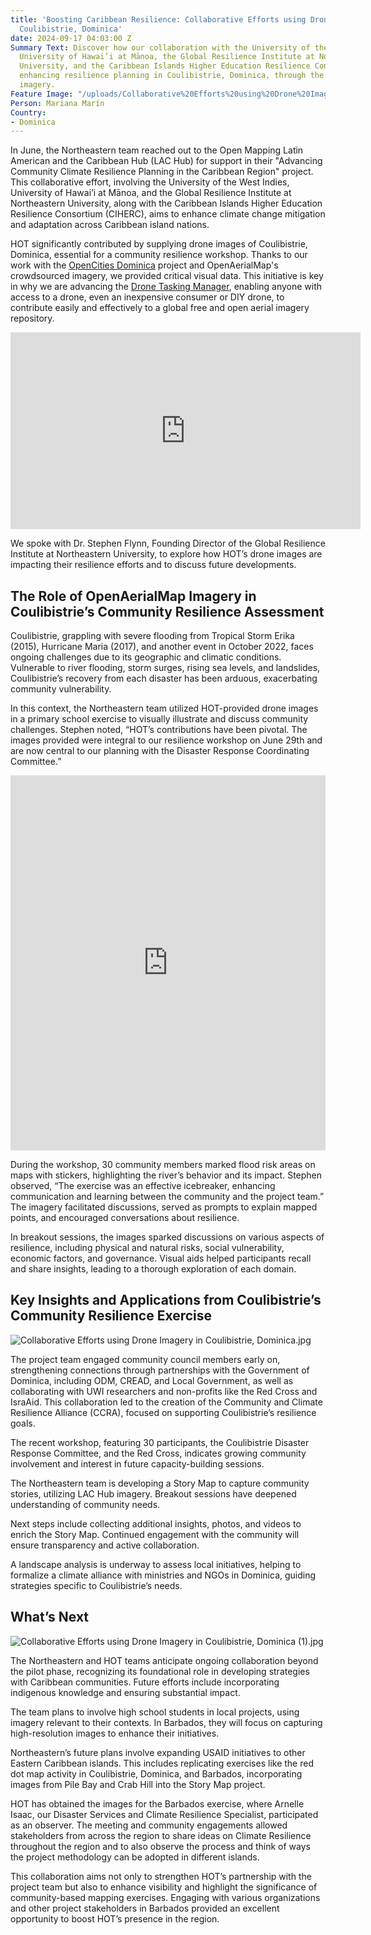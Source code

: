 ```yaml
---
title: 'Boosting Caribbean Resilience: Collaborative Efforts using Drone Imagery in
  Coulibistrie, Dominica'
date: 2024-09-17 04:03:00 Z
Summary Text: Discover how our collaboration with the University of the West Indies,
  University of Hawai’i at Mānoa, the Global Resilience Institute at Northeastern
  University, and the Caribbean Islands Higher Education Resilience Consortium is
  enhancing resilience planning in Coulibistrie, Dominica, through the use of drone
  imagery.
Feature Image: "/uploads/Collaborative%20Efforts%20using%20Drone%20Imagery%20in%20Coulibistrie,%20Dominica%20(2).jpg"
Person: Mariana Marín
Country:
- Dominica
---
```


In June, the Northeastern team reached out to the Open Mapping Latin American and the Caribbean Hub (LAC Hub) for support in their "Advancing Community Climate Resilience Planning in the Caribbean Region" project. This collaborative effort, involving the University of the West Indies, University of Hawai’i at Mānoa, and the Global Resilience Institute at Northeastern University, along with the Caribbean Islands Higher Education Resilience Consortium (CIHERC), aims to enhance climate change mitigation and adaptation across Caribbean island nations.

HOT significantly contributed by supplying drone images of Coulibistrie, Dominica, essential for a community resilience workshop. Thanks to our work with the [OpenCities Dominica](https://www.hotosm.org/projects/open-cities-dominica/) project and OpenAerialMap's crowdsourced imagery, we provided critical visual data. This initiative is key in why we are advancing the [Drone Tasking Manager](https://www.hotosm.org/tech-suite/drone-tasking-manager/), enabling anyone with access to a drone, even an inexpensive consumer or DIY drone, to contribute easily and effectively to a global free and open aerial imagery repository.

<iframe width="560" height="315" src="https://www.youtube.com/embed/-OQ5J9bHds8?si=3zR5uqkvQ_7xCU-v" title="YouTube video player" frameborder="0" allow="accelerometer; autoplay; clipboard-write; encrypted-media; gyroscope; picture-in-picture; web-share" referrerpolicy="strict-origin-when-cross-origin" allowfullscreen></iframe>

We spoke with Dr. Stephen Flynn, Founding Director of the Global Resilience Institute at Northeastern University, to explore how HOT’s drone images are impacting their resilience efforts and to discuss future developments.

## **The Role of OpenAerialMap Imagery in Coulibistrie’s Community Resilience Assessment**

Coulibistrie, grappling with severe flooding from Tropical Storm Erika (2015), Hurricane Maria (2017), and another event in October 2022, faces ongoing challenges due to its geographic and climatic conditions. Vulnerable to river flooding, storm surges, rising sea levels, and landslides, Coulibistrie’s recovery from each disaster has been arduous, exacerbating community vulnerability.

In this context, the Northeastern team utilized HOT-provided drone images in a primary school exercise to visually illustrate and discuss community challenges. Stephen noted, “HOT’s contributions have been pivotal. The images provided were integral to our resilience workshop on June 29th and are now central to our planning with the Disaster Response Coordinating Committee.”

<iframe src="https://map.openaerialmap.org/#/-61.450910568237305,15.462449162429142,17/user/62c50409b5050700076642cb/667b2d161b35ab0001a5368a.tif?_k=phs4w4" \
        width="100%" \
        height="600" \
        style="border:none;">\
</iframe>

During the workshop, 30 community members marked flood risk areas on maps with stickers, highlighting the river’s behavior and its impact. Stephen observed, “The exercise was an effective icebreaker, enhancing communication and learning between the community and the project team.” The imagery facilitated discussions, served as prompts to explain mapped points, and encouraged conversations about resilience.

In breakout sessions, the images sparked discussions on various aspects of resilience, including physical and natural risks, social vulnerability, economic factors, and governance. Visual aids helped participants recall and share insights, leading to a thorough exploration of each domain.

## **Key Insights and Applications from Coulibistrie’s Community Resilience Exercise**

![Collaborative Efforts using Drone Imagery in Coulibistrie, Dominica.jpg](/uploads/Collaborative%20Efforts%20using%20Drone%20Imagery%20in%20Coulibistrie,%20Dominica.jpg)

The project team engaged community council members early on, strengthening connections through partnerships with the Government of Dominica, including ODM, CREAD, and Local Government, as well as collaborating with UWI researchers and non-profits like the Red Cross and IsraAid. This collaboration led to the creation of the Community and Climate Resilience Alliance (CCRA), focused on supporting Coulibistrie’s resilience goals.

The recent workshop, featuring 30 participants, the Coulibistrie Disaster Response Committee, and the Red Cross, indicates growing community involvement and interest in future capacity-building sessions.

The Northeastern team is developing a Story Map to capture community stories, utilizing LAC Hub imagery. Breakout sessions have deepened understanding of community needs.

Next steps include collecting additional insights, photos, and videos to enrich the Story Map. Continued engagement with the community will ensure transparency and active collaboration.

A landscape analysis is underway to assess local initiatives, helping to formalize a climate alliance with ministries and NGOs in Dominica, guiding strategies specific to Coulibistrie’s needs.

## **What’s Next**

![Collaborative Efforts using Drone Imagery in Coulibistrie, Dominica (1).jpg](/uploads/Collaborative%20Efforts%20using%20Drone%20Imagery%20in%20Coulibistrie,%20Dominica%20(1).jpg)

The Northeastern and HOT teams anticipate ongoing collaboration beyond the pilot phase, recognizing its foundational role in developing strategies with Caribbean communities. Future efforts include incorporating indigenous knowledge and ensuring substantial impact.

The team plans to involve high school students in local projects, using imagery relevant to their contexts. In Barbados, they will focus on capturing high-resolution images to enhance their initiatives.

Northeastern’s future plans involve expanding USAID initiatives to other Eastern Caribbean islands. This includes replicating exercises like the red dot map activity in Coulibistrie, Dominica, and Barbados, incorporating images from Pile Bay and Crab Hill into the Story Map project.

HOT has obtained the images for the Barbados exercise, where Arnelle Isaac, our Disaster Services and Climate Resilience Specialist, participated as an observer. The meeting and community engagements allowed stakeholders from across the region to share ideas on Climate Resilience throughout the region and to also observe the process and think of ways the project methodology can be adopted in different islands.

This collaboration aims not only to strengthen HOT’s partnership with the project team but also to enhance visibility and highlight the significance of community-based mapping exercises. Engaging with various organizations and other project stakeholders in Barbados provided an excellent opportunity to boost HOT’s presence in the region.